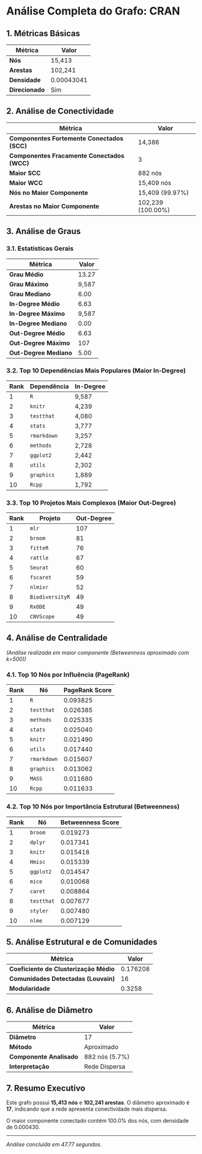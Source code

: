 # Análise Completa do Grafo: CRAN

## 1. Métricas Básicas
| Métrica | Valor |
|---------|-------|
| **Nós** | 15,413 |
| **Arestas** | 102,241 |
| **Densidade** | 0.00043041 |
| **Direcionado** | Sim |

## 2. Análise de Conectividade
| Métrica | Valor |
|---------|-------|
| **Componentes Fortemente Conectados (SCC)** | 14,386 |
| **Componentes Fracamente Conectados (WCC)** | 3 |
| **Maior SCC** | 882 nós |
| **Maior WCC** | 15,409 nós |
| **Nós no Maior Componente** | 15,409 (99.97%) |
| **Arestas no Maior Componente** | 102,239 (100.00%) |

## 3. Análise de Graus
### 3.1. Estatísticas Gerais
| Métrica | Valor |
|---------|-------|
| **Grau Médio** | 13.27 |
| **Grau Máximo** | 9,587 |
| **Grau Mediano** | 6.00 |
| **In-Degree Médio** | 6.63 |
| **In-Degree Máximo** | 9,587 |
| **In-Degree Mediano** | 0.00 |
| **Out-Degree Médio** | 6.63 |
| **Out-Degree Máximo** | 107 |
| **Out-Degree Mediano** | 5.00 |

### 3.2. Top 10 Dependências Mais Populares (Maior In-Degree)
| Rank | Dependência | In-Degree |
|------|-------------|-----------|
| 1 | `R` | 9,587 |
| 2 | `knitr` | 4,239 |
| 3 | `testthat` | 4,080 |
| 4 | `stats` | 3,777 |
| 5 | `rmarkdown` | 3,257 |
| 6 | `methods` | 2,728 |
| 7 | `ggplot2` | 2,442 |
| 8 | `utils` | 2,302 |
| 9 | `graphics` | 1,889 |
| 10 | `Rcpp` | 1,792 |

### 3.3. Top 10 Projetos Mais Complexos (Maior Out-Degree)
| Rank | Projeto | Out-Degree |
|------|---------|------------|
| 1 | `mlr` | 107 |
| 2 | `broom` | 81 |
| 3 | `fitteR` | 76 |
| 4 | `rattle` | 67 |
| 5 | `Seurat` | 60 |
| 6 | `fscaret` | 59 |
| 7 | `nlmixr` | 52 |
| 8 | `BiodiversityR` | 49 |
| 9 | `RxODE` | 49 |
| 10 | `CNVScope` | 49 |

## 4. Análise de Centralidade
_(Análise realizada em maior componente (Betweenness aproximado com k=500))_

### 4.1. Top 10 Nós por Influência (PageRank)
| Rank | Nó | PageRank Score |
|------|-----|----------------|
| 1 | `R` | 0.093825 |
| 2 | `testthat` | 0.026385 |
| 3 | `methods` | 0.025335 |
| 4 | `stats` | 0.025040 |
| 5 | `knitr` | 0.021490 |
| 6 | `utils` | 0.017440 |
| 7 | `rmarkdown` | 0.015607 |
| 8 | `graphics` | 0.013062 |
| 9 | `MASS` | 0.011680 |
| 10 | `Rcpp` | 0.011633 |

### 4.2. Top 10 Nós por Importância Estrutural (Betweenness)
| Rank | Nó | Betweenness Score |
|------|-----|-------------------|
| 1 | `broom` | 0.019273 |
| 2 | `dplyr` | 0.017341 |
| 3 | `knitr` | 0.015418 |
| 4 | `Hmisc` | 0.015339 |
| 5 | `ggplot2` | 0.014547 |
| 6 | `mice` | 0.010068 |
| 7 | `caret` | 0.008864 |
| 8 | `testthat` | 0.007677 |
| 9 | `styler` | 0.007480 |
| 10 | `nlme` | 0.007129 |

## 5. Análise Estrutural e de Comunidades
| Métrica | Valor |
|---------|-------|
| **Coeficiente de Clusterização Médio** | 0.176208 |
| **Comunidades Detectadas (Louvain)** | 16 |
| **Modularidade** | 0.3258 |

## 6. Análise de Diâmetro
| Métrica | Valor |
|---------|-------|
| **Diâmetro** | 17 |
| **Método** | Aproximado |
| **Componente Analisado** | 882 nós (5.7%) |
| **Interpretação** | Rede Dispersa |

## 7. Resumo Executivo
Este grafo possui **15,413 nós** e **102,241 arestas**.
O diâmetro aproximado é **17**, indicando que 
a rede apresenta conectividade mais dispersa.

O maior componente conectado contém 100.0% dos nós, 
com densidade de 0.000430.

---
*Análise concluída em 47.77 segundos.*